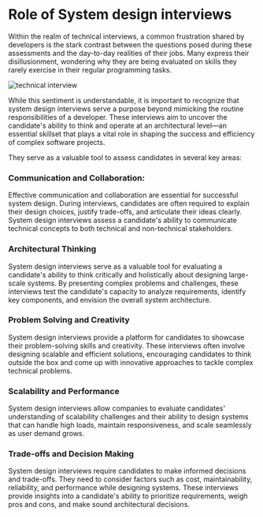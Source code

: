 # Role of System design interviews

Within the realm of technical interviews, a common frustration shared by developers is the stark contrast between the questions posed during these assessments and the day-to-day realities of their jobs. Many express their disillusionment, wondering why they are being evaluated on skills they rarely exercise in their regular programming tasks.

![technical interview](/images/technical-interview.png)

While this sentiment is understandable, it is important to recognize that system design interviews serve a purpose beyond mimicking the routine responsibilities of a developer. These interviews aim to uncover the candidate's ability to think and operate at an architectural level—an essential skillset that plays a vital role in shaping the success and efficiency of complex software projects.

They serve as a valuable tool to assess candidates in several key areas:

### Communication and Collaboration:
Effective communication and collaboration are essential for successful system design. During interviews, candidates are often required to explain their design choices, justify trade-offs, and articulate their ideas clearly. System design interviews assess a candidate's ability to communicate technical concepts to both technical and non-technical stakeholders.

### Architectural Thinking
System design interviews serve as a valuable tool for evaluating a candidate's ability to think critically and holistically about designing large-scale systems. By presenting complex problems and challenges, these interviews test the candidate's capacity to analyze requirements, identify key components, and envision the overall system architecture.

### Problem Solving and Creativity
System design interviews provide a platform for candidates to showcase their problem-solving skills and creativity. These interviews often involve designing scalable and efficient solutions, encouraging candidates to think outside the box and come up with innovative approaches to tackle complex technical problems.

### Scalability and Performance
System design interviews allow companies to evaluate candidates' understanding of scalability challenges and their ability to design systems that can handle high loads, maintain responsiveness, and scale seamlessly as user demand grows.

### Trade-offs and Decision Making
System design interviews require candidates to make informed decisions and trade-offs. They need to consider factors such as cost, maintainability, reliability, and performance while designing systems. These interviews provide insights into a candidate's ability to prioritize requirements, weigh pros and cons, and make sound architectural decisions.
